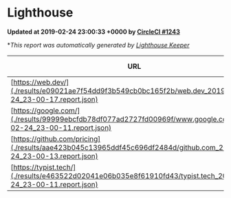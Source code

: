 
# Lighthouse

**Updated at 2019-02-24 23:00:33 +0000 by [CircleCI #1243](https://circleci.com/gh/ItinerisLtd/lighthouse-keeper-example/1243)**

**This report was automatically generated by [Lighthouse Keeper](https://github.com/itinerisltd/lighthouse-keeper)*

| URL | Performance | Accessibility | Best Practices | SEO | PWA | Updated At |
| --- | --- | --- | --- | --- | --- | --- |
| [https://web.dev/](./results/e09021ae7f54dd9f3b549cb0bc165f2b/web.dev_2019-02-24_23-00-17.report.json) | 0.91 | 0.93 | 1 | 0.91 | 1 | 2019-02-24T23:00:17.671Z |
| [https://google.com/](./results/99999ebcfdb78df077ad2727fd00969f/www.google.com_2019-02-24_23-00-11.report.json) | 0.95 | 0.71 | 0.93 | 0.8 | 0.58 | 2019-02-24T23:00:11.802Z |
| [https://github.com/pricing](./results/aae423b045c13965ddf45c696df2484d/github.com_2019-02-24_23-00-13.report.json) | 0.73 | 0.89 | 0.93 | 0.9 | 0.58 | 2019-02-24T23:00:13.815Z |
| [https://typist.tech/](./results/e463522d02041e06b035e8f61910fd43/typist.tech_2019-02-24_23-00-11.report.json) | 1 |  |  |  |  | 2019-02-24T23:00:11.003Z |
